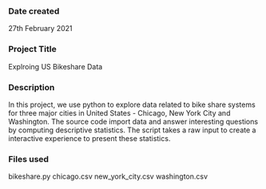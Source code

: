 ### Date created
27th February 2021

### Project Title
Explroing US Bikeshare Data

### Description
In this project, we use python to explore data related to bike share systems for three major cities in United States - Chicago, New York City and Washington.
The source code import data and answer interesting questions by computing descriptive statistics.
The script takes a raw input to create a interactive experience to present these statistics.

### Files used
bikeshare.py
chicago.csv
new_york_city.csv
washington.csv
